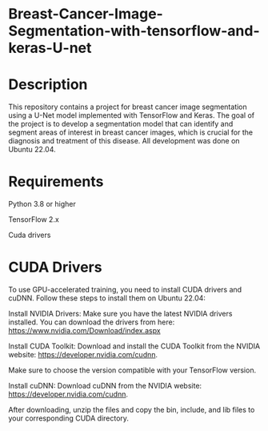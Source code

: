 # Breast-Cancer-Image-Segmentation-with-tensorflow-and-keras-U-net


# Description
This repository contains a project for breast cancer image segmentation using a U-Net model implemented with TensorFlow and Keras. The goal of the project is to develop a segmentation model that can identify and segment areas of interest in breast cancer images, which is crucial for the diagnosis and treatment of this disease. All development was done on Ubuntu 22.04.


# Requirements
Python 3.8 or higher


TensorFlow 2.x


Cuda drivers

# CUDA Drivers
To use GPU-accelerated training, you need to install CUDA drivers and cuDNN. Follow these steps to install them on Ubuntu 22.04:

Install NVIDIA Drivers: Make sure you have the latest NVIDIA drivers installed. You can download the drivers from here: https://www.nvidia.com/Download/index.aspx

Install CUDA Toolkit: Download and install the CUDA Toolkit from the NVIDIA website: https://developer.nvidia.com/cudnn. 

Make sure to choose the version compatible with your TensorFlow version.

Install cuDNN: Download cuDNN from the NVIDIA website: https://developer.nvidia.com/cudnn. 

After downloading, unzip the files and copy the bin, include, and lib files to your corresponding CUDA directory.




